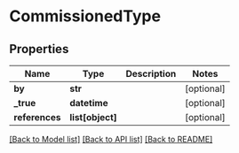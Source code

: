 # CommissionedType

## Properties
Name | Type | Description | Notes
------------ | ------------- | ------------- | -------------
**by** | **str** |  | [optional] 
**_true** | **datetime** |  | [optional] 
**references** | **list[object]** |  | [optional] 

[[Back to Model list]](../README.md#documentation-for-models) [[Back to API list]](../README.md#documentation-for-api-endpoints) [[Back to README]](../README.md)

